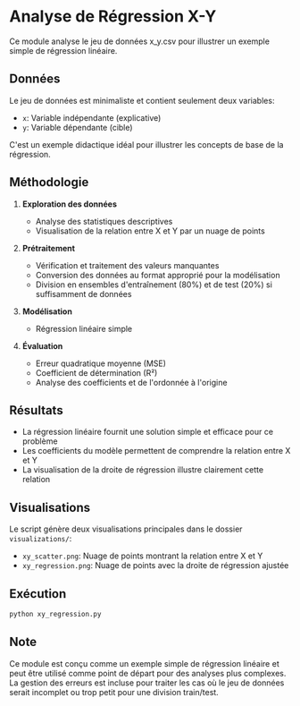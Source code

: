 # Analyse de Régression X-Y

Ce module analyse le jeu de données x_y.csv pour illustrer un exemple simple de régression linéaire.

## Données

Le jeu de données est minimaliste et contient seulement deux variables:
- `x`: Variable indépendante (explicative)
- `y`: Variable dépendante (cible)

C'est un exemple didactique idéal pour illustrer les concepts de base de la régression.

## Méthodologie

1. **Exploration des données**
   - Analyse des statistiques descriptives
   - Visualisation de la relation entre X et Y par un nuage de points

2. **Prétraitement**
   - Vérification et traitement des valeurs manquantes
   - Conversion des données au format approprié pour la modélisation
   - Division en ensembles d'entraînement (80%) et de test (20%) si suffisamment de données

3. **Modélisation**
   - Régression linéaire simple

4. **Évaluation**
   - Erreur quadratique moyenne (MSE)
   - Coefficient de détermination (R²)
   - Analyse des coefficients et de l'ordonnée à l'origine

## Résultats

- La régression linéaire fournit une solution simple et efficace pour ce problème
- Les coefficients du modèle permettent de comprendre la relation entre X et Y
- La visualisation de la droite de régression illustre clairement cette relation

## Visualisations

Le script génère deux visualisations principales dans le dossier `visualizations/`:

- `xy_scatter.png`: Nuage de points montrant la relation entre X et Y
- `xy_regression.png`: Nuage de points avec la droite de régression ajustée

## Exécution

```bash
python xy_regression.py
```

## Note

Ce module est conçu comme un exemple simple de régression linéaire et peut être utilisé comme point de départ pour des analyses plus complexes. La gestion des erreurs est incluse pour traiter les cas où le jeu de données serait incomplet ou trop petit pour une division train/test.
